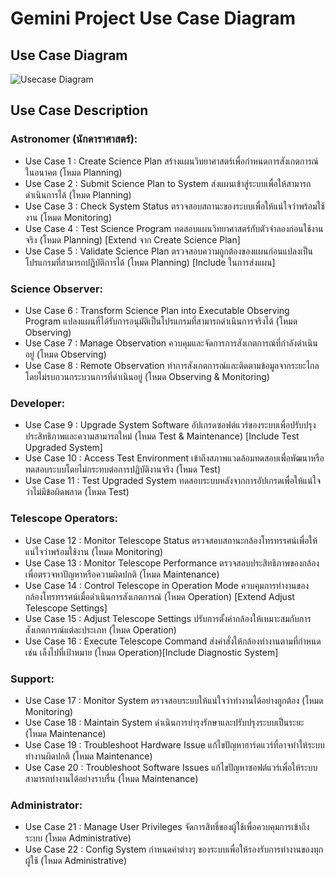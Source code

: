 # Gemini Project Use Case Diagram

## Use Case Diagram
![Usecase Diagram](https://github.com/ICT-Mahidol/2024-ITDS361-Gemini7/blob/master/2024-ITDS361-Gemini7__D2_Usecase_diagram.png)

## Use Case Description

### **Astronomer (นักดาราศาสตร์)**:
   - Use Case 1 : Create Science Plan สร้างแผนวิทยาศาสตร์เพื่อกำหนดการสังเกตการณ์ในอนาคต (โหมด Planning)
   - Use Case 2 : Submit Science Plan to System ส่งแผนเข้าสู่ระบบเพื่อให้สามารถดำเนินการได้ (โหมด Planning)
   - Use Case 3 : Check System Status ตรวจสอบสถานะของระบบเพื่อให้แน่ใจว่าพร้อมใช้งาน (โหมด Monitoring)
   - Use Case 4 : Test Science Program ทดสอบแผนวิทยาศาสตร์กับตัวจำลองก่อนใช้งานจริง (โหมด Planning) [Extend จาก Create Science Plan]
   - Use Case 5 : Validate Science Plan ตรวจสอบความถูกต้องของแผนก่อนแปลงเป็นโปรแกรมที่สามารถปฏิบัติการได้ (โหมด Planning) [Include ในการส่งแผน]
### **Science Observer**:
   - Use Case 6 : Transform Science Plan into Executable Observing Program แปลงแผนที่ได้รับการอนุมัติเป็นโปรแกรมที่สามารถดำเนินการจริงได้ (โหมด Observing)
   - Use Case 7 : Manage Observation ควบคุมและจัดการการสังเกตการณ์ที่กำลังดำเนินอยู่ (โหมด Observing)
   - Use Case 8 : Remote Observation ทำการสังเกตการณ์และติดตามข้อมูลจากระยะไกล โดยไม่รบกวนกระบวนการที่ดำเนินอยู่ (โหมด Observing & Monitoring)
### **Developer**:
   - Use Case 9 : Upgrade System Software อัปเกรดซอฟต์แวร์ของระบบเพื่อปรับปรุงประสิทธิภาพและความสามารถใหม่ (โหมด Test & Maintenance) [Include Test Upgraded System]
   - Use Case 10 : Access Test Environment เข้าถึงสภาพแวดล้อมทดสอบเพื่อพัฒนาหรือทดสอบระบบโดยไม่กระทบต่อการปฏิบัติงานจริง (โหมด Test)
   - Use Case 11 : Test Upgraded System ทดสอบระบบหลังจากการอัปเกรดเพื่อให้แน่ใจว่าไม่มีข้อผิดพลาด (โหมด Test)
### **Telescope Operators**:
   - Use Case 12 : Monitor Telescope Status ตรวจสอบสถานะกล้องโทรทรรศน์เพื่อให้แน่ใจว่าพร้อมใช้งาน (โหมด Monitoring)
   - Use Case 13 : Monitor Telescope Performance ตรวจสอบประสิทธิภาพของกล้องเพื่อตรวจหาปัญหาหรือความผิดปกติ (โหมด Maintenance)
   - Use Case 14 : Control Telescope in Operation Mode ควบคุมการทำงานของกล้องโทรทรรศน์เมื่อดำเนินการสังเกตการณ์ (โหมด Operation) [Extend Adjust Telescope Settings]
   - Use Case 15 : Adjust Telescope Settings ปรับการตั้งค่ากล้องให้เหมาะสมกับการสังเกตการณ์แต่ละประเภท (โหมด Operation)
   - Use Case 16 : Execute Telescope Command ส่งคำสั่งให้กล้องทำงานตามที่กำหนด เช่น เล็งไปที่เป้าหมาย (โหมด Operation)[Include Diagnostic System]
### **Support**:
   - Use Case 17 : Monitor System ตรวจสอบระบบให้แน่ใจว่าทำงานได้อย่างถูกต้อง (โหมด Monitoring)
   - Use Case 18 : Maintain System ดำเนินการบำรุงรักษาและปรับปรุงระบบเป็นระยะ (โหมด Maintenance)
   - Use Case 19 : Troubleshoot Hardware Issue แก้ไขปัญหาฮาร์ดแวร์ที่อาจทำให้ระบบทำงานผิดปกติ (โหมด Maintenance)
   - Use Case 20 : Troubleshoot Software Issues แก้ไขปัญหาซอฟต์แวร์เพื่อให้ระบบสามารถทำงานได้อย่างราบรื่น (โหมด Maintenance)
### **Administrator**:
   - Use Case 21 : Manage User Privileges จัดการสิทธิ์ของผู้ใช้เพื่อควบคุมการเข้าถึงระบบ (โหมด Administrative)
   - Use Case 22 : Config System กำหนดค่าต่างๆ ของระบบเพื่อให้รองรับการทำงานของทุกผู้ใช้ (โหมด Administrative)
